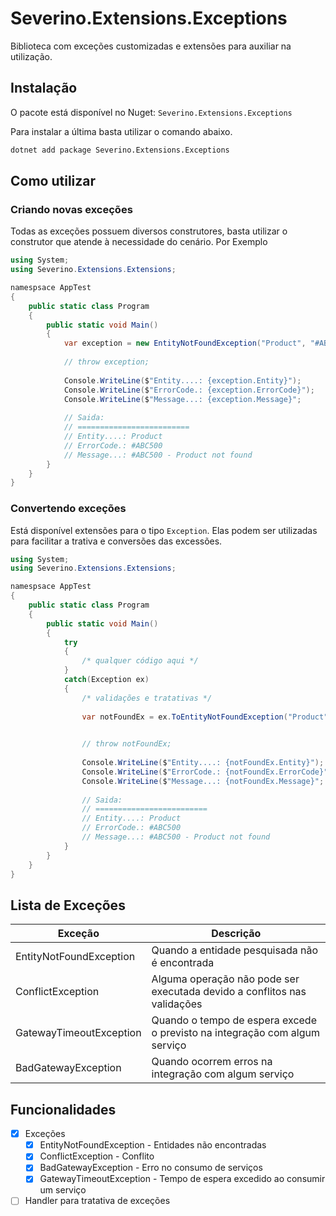 # Severino.Extensions.Exceptions
Biblioteca com exceções customizadas e extensões para auxiliar na utilização.

## Instalação
O pacote está disponível no Nuget: `Severino.Extensions.Exceptions`

Para instalar a última basta utilizar o comando abaixo.
```bash
dotnet add package Severino.Extensions.Exceptions
```

## Como utilizar

### Criando novas exceções
Todas as exceções possuem diversos construtores, basta utilizar o construtor que atende à necessidade do cenário. Por Exemplo

```c#
using System;
using Severino.Extensions.Extensions;

namespsace AppTest
{
    public static class Program
    {
        public static void Main()
        {
            var exception = new EntityNotFoundException("Product", "#ABC500");
            
            // throw exception;
            
            Console.WriteLine($"Entity....: {exception.Entity}");
            Console.WriteLine($"ErrorCode.: {exception.ErrorCode}");
            Console.WriteLine($"Message...: {exception.Message}";
            
            // Saida:
            // ========================= 
            // Entity....: Product
            // ErrorCode.: #ABC500
            // Message...: #ABC500 - Product not found
        }
    }
}
```

### Convertendo exceções
Está disponível extensões para o tipo `Exception`. Elas podem ser utilizadas para facilitar a trativa e conversões das excessões.

```c#
using System;
using Severino.Extensions.Extensions;

namespsace AppTest
{
    public static class Program
    {
        public static void Main()
        {
            try
            {
                /* qualquer código aqui */
            }
            catch(Exception ex)
            {
                /* validações e tratativas */
                
                var notFoundEx = ex.ToEntityNotFoundException("Product", "#ABC500");
                

                // throw notFoundEx;
                
                Console.WriteLine($"Entity....: {notFoundEx.Entity}");
                Console.WriteLine($"ErrorCode.: {notFoundEx.ErrorCode}");
                Console.WriteLine($"Message...: {notFoundEx.Message}";
                
                // Saida:
                // ========================= 
                // Entity....: Product
                // ErrorCode.: #ABC500
                // Message...: #ABC500 - Product not found
            }
        }
    }
}
```

## Lista de Exceções

| Exceção                   | Descrição                                                                     |  
| ------------------------- | ----------------------------------------------------------------------------- |
| EntityNotFoundException   | Quando a entidade pesquisada não é encontrada                                 |
| ConflictException         | Alguma operação não pode ser executada devido a conflitos nas validações      |
| GatewayTimeoutException   | Quando o tempo de espera excede o previsto na integração com algum serviço    |
| BadGatewayException       | Quando ocorrem erros na integração com algum serviço                          |

## Funcionalidades

- [x] Exceções 
    - [x] EntityNotFoundException - Entidades não encontradas
    - [x] ConflictException - Conflito
    - [x] BadGatewayException - Erro no consumo de serviços
    - [x] GatewayTimeoutException - Tempo de espera excedido ao consumir um serviço
- [ ] Handler para tratativa de exceções    
